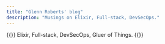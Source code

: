 ```yaml
---
title: "Glenn Roberts' blog"
description: "Musings on Elixir, Full-stack, DevSecOps."
---
```


{{<lead>}}
Elixir, Full-stack, DevSecOps, Gluer of Things.
{{</lead>}}
